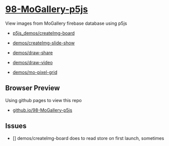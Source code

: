 # [98-MoGallery-p5js](https://github.com/molab-itp/98-MoGallery-p5js)

View images from MoGallery firebase database using p5js

- [p5js_demos/createImg-board](demos/createImg-board/)
- [demos/createImg-slide-show](demos/createImg-slide-show)

- [demos/draw-share](demos/draw-share)
- [demos/draw-video](demos/draw-video)
- [demos/mo-pixel-grid](demos/mo-pixel-grid)

## Browser Preview

Using github pages to view this repo

- [github.io/98-MoGallery-p5js](https://molab-itp.github.io/98-MoGallery-p5js/)

## Issues

- [] demos/createImg-board does to read store on first launch, sometimes
